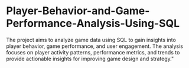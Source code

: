 # Player-Behavior-and-Game-Performance-Analysis-Using-SQL
The project aims to analyze game data using SQL to gain insights into player behavior, game performance, and user engagement. The analysis focuses on player activity patterns, performance metrics, and trends to provide actionable insights for improving game design and strategy."

